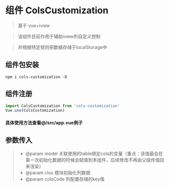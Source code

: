 # 组件 ColsCustomization
> 基于 vue+iview

> 该组件目前作用于辅助iview列自定义控制

> 并根据特定规则把数据存储于localStorage中

## 组件包安装
`npm i cols-customization -D`

## 组件注册
```javascript
import ColsCustomization from 'cols-customization'
Vue.use(ColsCustomization)
```

#### 具体使用方法查看@/src/app.vue例子

## 参数传入
> * @param model 关联使用的table绑定cols的变量（重点：该值最会在第一次初始化数据的时候会赋值到本组件，后续修改不再由父级传值回来渲染）
> * @param clos 模块初始化列数据
> * @param colsCode 列配置存储的key值
